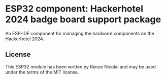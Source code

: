# ESP32 component: Hackerhotel 2024 badge board support package

An ESP-IDF component for managing the hardware components on the Hackerhotel 2024.

## License

This ESP32 module has been written by Renze Nicolai and may be used under the terms of the MIT license.
